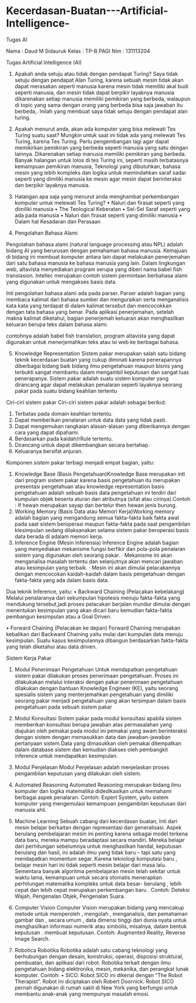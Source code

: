 # Kecerdasan-Buatan---Artificial-Intelligence-
Tugas AI


Nama		: Daud M Sidauruk
Kelas		: TP-B PAGI
Nim		: 131113204

Tugas Artificial Intelligence (AI)

1.	Apakah anda setuju atau tidak dengan pendapat Turing?
Saya tidak setuju dengan pendapat Alan Turing, karena sebuah mesin tidak akan dapat merasakan seperti manusia karena mesin tidak memiliki akal budi seperti manusia, dan mesin tidak dapat berpikir layaknya manusia dikarenakan setiap manusia memiliki pemikiran yang berbeda, walaupun di topic yang sama dengan orang yang berbeda bisa saja jawaban itu berbeda,. Inilah yang membuat saya tidak setuju dengan pendapat alan turing.
2.	Apakah menurut anda, akan ada komputer yang bisa melewati Tes Turing suatu saat?
Mungkin untuk saat ini tidak ada yang melewati Tes Turing, karena Tes Turing. Perlu pengembangan lagi agar dapat memikirkan pemikiran yang berbeda seperti manusia yang satu dengan lainnya. Dikarenakan setiap manusia memiliki pemikiran yang berbeda. Banyak halangan untuk lolos di tes Turing ini, seperti masih terbatasnya kemampuan pemikiran manusia, Teknologi yang dibutuhkan, bahasa mesin yang lebih kompleks dan logika untuk memindahkan saraf sadar seperti yang dimiliki manusia ke mesin agar  mesin dapat berinteraksi dan berpikir layaknya manusia.
3.	Halangan apa saja yang menurut anda menghambat perkembangan komputer untuk melewati Tes Turing?
•	Naluri dan firasat seperti yang dimiliki manusia
•	The Teological Keberatan
•	Sel-Sel Saraf seperti yang ada pada manusia
•	Naluri dan firasat seperti yang dimiliki manusia
•	Dalam hal Kesadaran dan Perasaan

4.	Pengolahan Bahasa Alami

Pengolahan bahasa alami (natural language processing atau NPL) adalah bidang AI yang berurusan dengan pemahaman bahasa manusia. Kemajuan di bidang ini membuat komputer antara lain dapat melakukan penerjemahan dari satu bahasa manusia ke bahasa manusia yang lain. Dalam lingkungan web, altavista menyediakan program serupa yang diberi nama babel fish translasion. Intellec merupakan contoh sistem permintaan berbahasa alami yang digunakan untuk mengakses basis data.

Inti pengolahan bahasa alami ada pada parser. Parser adalah bagian yang membaca kalimat dari bahasa sumber dan menguraikan serta menganalisis kata kata yang terdapat di dalam kalimat tersebut dan mencocokkan dengan tata bahasa yang benar. Pada aplikasi penerjemahan, setelah makna kalimat diketahui, bagian penerjemah keluaran akan menghasilkan keluaran berupa teks dalam bahasa alami.

contohnya adalah babel fish translation, program altavista yang dapat digunakan untuk menerjemahkan teks atau isi web ke berbagai bahasa.



5.	Knowledge Representation 
Sistem pakar merupakan salah satu bidang teknik kecerdasan buatan yang cukup diminati karena penerapannya diberbagai bidang baik bidang ilmu pengetahuan maupun bisnis yang terbukti sangat membantu dalam mengambil keputusan dan sangat luas penerapanya. Sistem pakar adalah suatu sistem komputer yang dirancang agar dapat melakukan penalaran seperti layaknya seorang pakar pada suatu bidang keahlian tertentu

Ciri-ciri sistem pakar
Ciri-ciri sistem pakar adalah sebagai berikut:
1.	Terbatas pada domain keahlian tertentu.
2.	Dapat memberikan penalaran untuk data data yang tidak pasti.
3.	Dapat mengemukan rangkaian alasan-alasan yang diberikannya dengan cara yang dapat dipahami.
4.	Berdasarkan pada kaidah/rRule tertentu.
5.	Dirancang untuk dapat dikembangkan secara bertahap.
6.	Keluaranya bersifat anjuran.

Komponen sistem pakar terbagi menjadi empat bagian, yaitu:
1.	Knowledge Base (Basis Pengetahuan)Knowledge Base merupakan inti dari program sistem pakar karena basis pengetahuan itu merupakan presentasi pengetahuan atau knowledge representation basis pengetahuan adalah sebuah basis data pengetahuan ini terdiri dari kumpulan objek beserta aturan dan atributnya (sifat atau cirinya).Contoh : If hewan merupakan sayap dan bertelur then hewan jenis burung.
2.	Working Memory (Basis Data atau Memori Kerja)Working memory adalah bagian yang mengandung semua fakta-fakta baik fakta awal pada saat sistem beroperasi maupun fakta-fakta pada saat pengambilan klesimpulan sedang dilaksanakan selama sistem pakar beroperasi basis data berada di adalam memori kerja.
3.	Inference Engine (Mesin Inferensia)
Inference Engine adalah bagian yang menyediakan mekanisme fungsi berfikir dan pola-pola penalaran sistem yang digunakan oleh seorang pakar.
·   Mekanisme ini akan menganalisa masalah tertentu dan selanjutnya akan mencari jawaban atau kesimpulan yang terbaik.
·   Mesin ini akan dimulai pelacakannya dengan mencocokan kaidah-kaidah dalam basis pengetahuan dengan fakta-fakta yang ada dalam basis data.

Dua teknik Inference, yaitu:
•	Backward Chaining (Pelacakan kebelakang)
Melalui penalaranya dari sekumpulan hipotesis menuju fakta-fakta yang mendukung tersebut,jadi proses pelacakan berjalan mundur dimulai dengan menentukan kesimpulan yang akan dicari baru kemudian fakta-fakta pembangun kesimpulan atau a Goal Driven.

•	Forward Chaining (Pelacakan ke depan)
Forward Chaining merupakan kebalikan dari Backward Chaining yaitu mulai dari kumpulan data menuju kesimpulan. Suatu kasus kesimpulannya dibangun berdasarkan fakta-fakta yang telah diketahui atau data driven.

Sistem Kerja Pakar
1.	Modul Penerimaan Pengetahuan
Untuk mendapatkan pengetahuan sistem pakar dilakukan proses penerimaan pengetahuan. Proses ini dilakukakan melalui interaksi dengan pakar penerimaan pengetahuan dilakukan dengan bantuan Knowledge Engineer (KE), yaitu seorang spesialis sistem yang menterjemahkan pengetahuan yang dimiliki seorang pakar menjadi pengetahuan yang akan tersimpan dalam basis pengetahuan pada sebuah sistem pakar

2.	Modul Konsultasi
Sistem pakar pada modul konsultasi apabila sistem memberikan konsultasi berupa jawaban atas permasalahan yang diajukan oleh pemakai pada modul ini pemakai yang awam berinteraksi dengan sistem dengan memasukkan data dan jawaban-jawaban pertanyaan sistem.Data yang dimasukkan oleh pemakai ditempatkan dalam database sistem dan kemudian diakses oleh pembangkit inference untuk mendapatkan kesimpulan.

3.	Modul Penjelasan
Modul Penjelasan adalah menjelaskan proses pengambilan keputusan yang dilakukan oleh sistem.


6.	Automated Reasoning 
Automated Reasoning merupakan bidang ilmu komputer dan logika   matematika didedikasikan untuk memahami berbagai aspek penalaran.
Contoh: Expert System, yaitu sistem komputer yang mengemulasi kemampuan pengambilan keputusan dari manusia ahli.

7.	Machine Learning 
Sebuah cabang dari kecerdasan buatan, Inti dari mesin belajar berkaitan dengan representasi dan generalisasi. Aspek berulang pembelajaran mesin ini penting karena sebagai model terkena data baru, mereka mampu beradaptasi secara mandiri. Mereka belajar dari perhitungan sebelumnya untuk menghasilkan handal, keputusan berulang dan hasil, ini adalah ilmu yang tidak baru – tapi satu yang mendapatkan momentum segar. Karena teknologi komputasi baru , belajar mesin hari ini tidak seperti mesin belajar dari masa lalu. Sementara banyak algoritma pembelajaran mesin telah sekitar untuk waktu lama, kemampuan untuk secara otomatis menerapkan perhitungan matematika kompleks untuk data besar- berulang , lebih cepat dan lebih cepat merupakan perkembangan baru . Contoh: Deteksi Wajah, Pengenalan Objek, Pengenalan Suara.

8.	Computer Vision 
Computer Vision  merupakan bidang yang mencakup metode untuk memperoleh , mengolah , menganalisis, dan pemahaman gambar dan , secara umum , data dimensi tinggi dari dunia nyata untuk menghasilkan informasi numerik atau simbolis, misalnya, dalam bentuk keputusan .
membuat keputusan. Contoh: Augmented Reality, Reverse Image Search.

9.	Robotica
Robotika Robotika adalah satu cabang teknologi yang berhubungan dengan desain, konstruksi, operasi, disposisi struktural, pembuatan, dan aplikasi dari robot. Robotika terkait dengan ilmu pengetahuan bidang elektronika, mesin, mekanika, dan perangkat lunak komputer. Contoh: • SICO. Robot SICO ini dikenal dengan “The Robot Therapist”. Robot ini diciptakan oleh Robert Doornick. Robot SICO pernah digunakan di rumah sakit di New York yang berfungsi untuk membantu anak-anak yang mempunyai masalah emosi.
